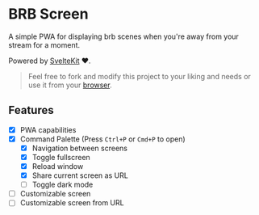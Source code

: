 # BRB Screen

A simple PWA for displaying brb scenes when you're away from your stream for a moment.

Powered by [SvelteKit](https://kit.svelte.dev/) ❤.

> Feel free to fork and modify this project to your liking and needs or use it from your [browser](https://brb-screen.vercel.app/).


## Features

- [x] PWA capabilities
- [x] Command Palette (Press `Ctrl+P` or `Cmd+P` to open)
  - [x] Navigation between screens
  - [x] Toggle fullscreen
  - [x] Reload window
  - [x] Share current screen as URL
  - [ ] Toggle dark mode
- [ ] Customizable screen
- [ ] Customizable screen from URL
